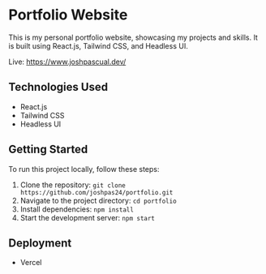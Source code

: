 # Portfolio Website

This is my personal portfolio website, showcasing my projects and skills. It is built using React.js, Tailwind CSS, and Headless UI.

Live: https://www.joshpascual.dev/

## Technologies Used

- React.js
- Tailwind CSS
- Headless UI

## Getting Started

To run this project locally, follow these steps:

1. Clone the repository: `git clone https://github.com/joshpas24/portfolio.git`
2. Navigate to the project directory: `cd portfolio`
3. Install dependencies: `npm install`
4. Start the development server: `npm start`

## Deployment

- Vercel

